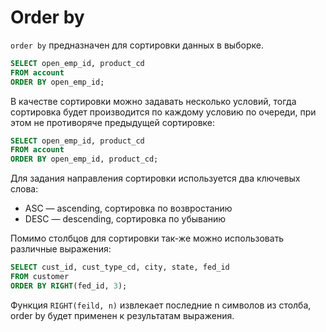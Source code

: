 # Order by

`order by` предназначен для сортировки данных в выборке. 

```SQL
SELECT open_emp_id, product_cd
FROM account
ORDER BY open_emp_id;
```
В качестве сортировки можно задавать несколько условий, тогда сортировка будет производится по каждому условию по очереди, при этом не противоряче предыдущей сортировке:
```SQL
SELECT open_emp_id, product_cd
FROM account
ORDER BY open_emp_id, product_cd;
```

Для задания направления сортировки используется два ключевых слова:
* ASC — ascending, сортировка по возвростанию
* DESC — descending, сортировка по убыванию

Помимо столбцов для сортировки так-же можно использовать различные выражения:
```SQL
SELECT cust_id, cust_type_cd, city, state, fed_id
FROM customer
ORDER BY RIGHT(fed_id, 3);
```
Функция `RIGHT(feild, n)` извлекает последние n символов из столба, order by будет применен к результатам выражения.
